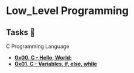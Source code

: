 # Low_Level Programming

## Tasks :page_with_curl:

C Programming Language 
 
 - **[0x00. C - Hello, World:](./0x00-hello_world)**
 - **[0x01. C - Variables, if, else, while](./0x01-variables_if_else_while)**
